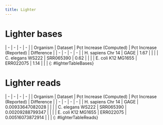 ```yaml
---
title: Lighter
---
```


# Lighter bases

 | - | - | - | - |
 | Organism  |  Dataset | Pct Increase (Computed) | Pct Increase (Reported) | Difference |
 | - | - | - | - |
 | H. sapiens Chr 14 | GAGE | 1.67 | | |
 | C. elegans WS222 | SRR065390 | 0.62 | | |
 | E. coli K12 MG1655 | ERR022075 | 1.14 | | |
{: #lighterTableBases}


# Lighter reads

 | - | - | - | - |
 | Organism  |  Dataset | Pct Increase (Computed) | Pct Increase (Reported) | Difference |
 | - | - | - | - |
 | H. sapiens Chr 14 | GAGE | 0.00933647082028 | | |
 | C. elegans WS222 | SRR065390 | 0.00209288799347 | | |
 | E. coli K12 MG1655 | ERR022075 | 0.00516073872914 | | |
{: #lighterTableReads}


<script>
$(document).ready( function () {
    $('#lighterTableBases').DataTable({
        "paging":false,
        "columnDefs": [
            {
                "targets": -1,
                "className": 'dt-body-right'
            }
        ]
    });
    $('#lighterTableReads').DataTable({
        "paging":false,
        "columnDefs": [
            {
                "targets": -1,
                "className": 'dt-body-right'
            }
        ]
    });
} );
</script>
